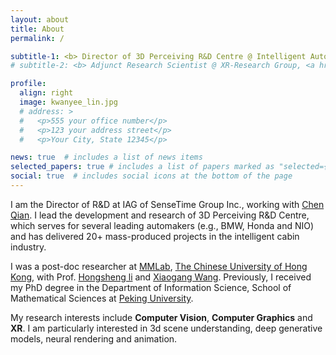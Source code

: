 ```yaml
---
layout: about
title: About
permalink: /

subtitle-1: <b> Director of 3D Perceiving R&D Centre @ Intelligent Automotive Group, <a href='https://www.sensetime.com/en'>SenseTime Group Inc.</a></b>
# subtitle-2: <b> Adjunct Research Scientist @ XR-Research Group, <a href='https://www.shlab.org.cn/'>Shanghai AI Lab.</a></b>

profile:
  align: right
  image: kwanyee_lin.jpg
  # address: >
  #   <p>555 your office number</p>
  #   <p>123 your address street</p>
  #   <p>Your City, State 12345</p>

news: true  # includes a list of news items
selected_papers: true # includes a list of papers marked as "selected={true}"
social: true  # includes social icons at the bottom of the page
---
```


<!-- 

Write your biography here. Tell the world about yourself. Link to your favorite [subreddit](http://reddit.com). You can put a picture in, too. The code is already in, just name your picture `prof_pic.jpg` and put it in the `img/` folder.

Put your address / P.O. box / other info right below your picture. You can also disable any these elements by editing `profile` property of the YAML header of your `_pages/about.md`. Edit `_bibliography/papers.bib` and Jekyll will render your [publications page](/al-folio/publications/) automatically.

Link to your social media connections, too. This theme is set up to use [Font Awesome icons](http://fortawesome.github.io/Font-Awesome/) and [Academicons](https://jpswalsh.github.io/academicons/), like the ones below. Add your Facebook, Twitter, LinkedIn, Google Scholar, or just disable all of them.
 -->


<!-- **About** -->

<!-- <p>Hey, thanks for stopping by! &#128516;</p> -->


I am the Director of R&D at IAG of SenseTime Group Inc., working with [Chen Qian](http://scholar.google.com/citations?user=AerkT0YAAAAJ&hl=zh-CN). I lead the development and research of 3D Perceiving R&D Centre, which serves for several leading automakers (e.g., BMW, Honda and NIO) and has delivered 20+ mass-produced projects in the intelligent cabin industry.

I was a post-doc researcher at [MMLab](http://mmlab.ie.cuhk.edu.hk/), [The Chinese University of Hong Kong](https://www.cuhk.edu.hk/english/index.html), with Prof. [Hongsheng li](http://www.ee.cuhk.edu.hk/~hsli/) and [Xiaogang Wang](http://www.ee.cuhk.edu.hk/~xgwang/). Previously, I received my PhD degree in the Department of Information Science, School of Mathematical Sciences at [Peking University](https://english.pku.edu.cn/).

My research interests include **Computer Vision**, **Computer Graphics** and **XR**. I am particularly interested in 3d scene understanding, deep generative models, neural rendering and animation.
